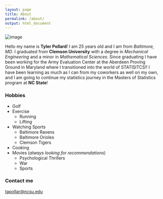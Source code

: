 ```yaml
---
layout: page
title: About
permalink: /about/
output: html_document
---
```


![image](https://user-images.githubusercontent.com/84747565/119757816-8497f600-be73-11eb-804d-14b0bd6a7dfc.png)

Hello my name is **Tyler Pollard**! I am 25 years old and I am from *Baltimore, MD*. I graduated from **Clemson University** with a degree in *Mechanical Engineering* and a minor in *Mathematical Sciences*. Since graduating I have been working for the Army Evaluation Center at the Aberdeen Proving Ground in Maryland where I transitioned into the world of STATISITCS!! I have been learning as much as I can from my coworkers as well on my own, and I am going to continue my statistics journey in the Masters of Statistics program at **NC State**!

### Hobbies
  * Golf
  * Exercise
    * Running
    * Lifting
  * Watching Sports
    * Baltimore Ravens
    * Baltimore Orioles
    * Clemson Tigers
  * Cooking
  * Movies (*always looking for recommendations*)
    * Psychological Thrillers
    * War
    * Sports

### Contact me

[tapollar@ncsu.edu](mailto:tapollar@ncsu.edu)

